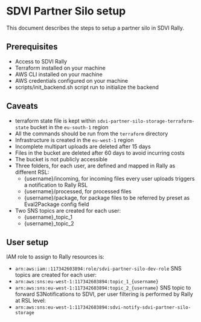 # SDVI Partner Silo setup
This document describes the steps to setup a partner silo in SDVI Rally.

## Prerequisites
- Access to SDVI Rally
- Terraform installed on your machine
- AWS CLI installed on your machine
- AWS credentials configured on your machine
- scripts/init_backend.sh script run to initialize the backend

## Caveats
- terraform state file is kept within `sdvi-partner-silo-storage-terraform-state` bucket in the `eu-south-1` region
- All the commands should be run from the `terraform` directory
- Infrastructure is created in the `eu-west-1` region
- Incomplete multipart uploads are deleted after 15 days
- Files in the bucket are deleted after 60 days to avoid incurring costs
- The bucket is not publicly accessible
- Three folders, for each user, are defined and mapped in Rally as different RSL:
  - {username}/incoming, for incoming files every user uploads triggers a notification to Rally RSL
  - {username}/processed, for processed files
  - {username}/package, for package files to be referred by preset as Eval2Package config field
- Two SNS topics are created for each user:
  - {username}_topic_1
  - {username}_topic_2

## User setup
IAM role to assign to Rally resources is:
  - `arn:aws:iam::117342603894:role/sdvi-partner-silo-dev-role`
SNS topics are created for each user:
  - `arn:aws:sns:eu-west-1:117342603894:topic_1_{username}`
  - `arn:aws:sns:eu-west-1:117342603894:topic_2_{username}`
SNS topic to forward S3Notifications to SDVI, per user filtering is performed by Rally at RSL level:
  - `arn:aws:sns:eu-west-1:117342603894:sdvi-notify-sdvi-partner-silo-storage`
